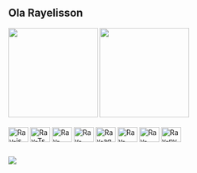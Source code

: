 ## Ola Rayelisson




  <div>
      <img height="180em" src="https://github-readme-stats.vercel.app/api?username=Rayelisson&theme=dark&show_icons=true" />
      <img height="180em" src="https://github-readme-stats.vercel.app/api/top-langs/?username=Rayelisson&theme=dark&layout=compact" />
  </div>
 <div style="display: inline-block"><br>
     <img align="center" alt="Ray-js" height="30"  width="40"  src="https://cdn.jsdelivr.net/gh/devicons/devicon/icons/javascript/javascript-original.svg">
     <img align="center" alt="Ray-Ts" height="30"  width="40"  src="https://cdn.jsdelivr.net/gh/devicons/devicon/icons/typescript/typescript-original.svg">
     <img align="center" alt="Ray-React" height="30"  width="40"  src="https://cdn.jsdelivr.net/gh/devicons/devicon/icons/react/react-original.svg">
     <img align="center" alt="Ray-veu" height="30"  width="40"  src="https://cdn.jsdelivr.net/gh/devicons/devicon/icons/vuejs/vuejs-original.svg">
     <img align="center" alt="Ray-ag" height="30"  width="40"  src="https://cdn.jsdelivr.net/gh/devicons/devicon/icons/angularjs/angularjs-original.svg">
     <img align="center" alt="Ray-html" height="30"  width="40"  src="https://cdn.jsdelivr.net/gh/devicons/devicon/icons/html5/html5-original.svg">
     <img align="center" alt="Ray-css" height="30"  width="40"  src="https://cdn.jsdelivr.net/gh/devicons/devicon/icons/css3/css3-original.svg">
     <img align="center" alt="Ray-py" height="30"  width="40"  src="https://cdn.jsdelivr.net/gh/devicons/devicon/icons/python/python-original.svg">
  </div>
    
   ##
  
<div>
  <a href="https://www.instagram.com/rayelisson/?theme=dark" target="_blank"><img src="https://img.shields.io/badge/Instagram-E4405F?style=for-the-badge&logo=instagram&logoColor=white" target="_blank"></a>

</div>
    

<!--
**Rayelisson/Rayelisson** is a ✨ _special_ ✨ repository because its `README.md` (this file) appears on your GitHub profile.

Here are some ideas to get you started:

- 🔭 I’m currently working on ...
- 🌱 I’m currently learning ...
- 👯 I’m looking to collaborate on ...
- 🤔 I’m looking for help with ...
- 💬 Ask me about ...
- 📫 How to reach me: ...
- 😄 Pronouns: ...
- ⚡ Fun fact: ...
-->

